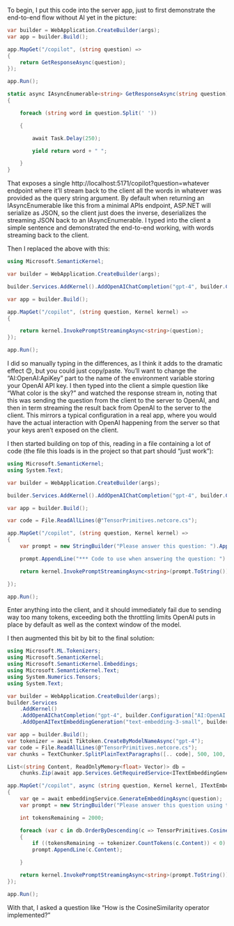 To begin, I put this code into the server app, just to first demonstrate the end-to-end flow without AI yet in the picture:

```csharp
var builder = WebApplication.CreateBuilder(args);
var app = builder.Build();

app.MapGet("/copilot", (string question) =>
{
    return GetResponseAsync(question);
});

app.Run();

static async IAsyncEnumerable<string> GetResponseAsync(string question)
{

    foreach (string word in question.Split(' '))

    {

        await Task.Delay(250);

        yield return word + " ";

    }
}
```

That exposes a single http://localhost:5171/copilot?question=whatever endpoint where it’ll stream back to the client all the words in whatever was provided as the query string argument. By default when returning an IAsyncEnumerable<string> like this from a minimal APIs endpoint, ASP.NET will serialize as JSON, so the client just does the inverse, deserializes the streaming JSON back to an IAsyncEnumerable<string>. I typed into the client a simple sentence and demonstrated the end-to-end working, with words streaming back to the client.

 

Then I replaced the above with this:
```csharp
using Microsoft.SemanticKernel;

var builder = WebApplication.CreateBuilder(args);

builder.Services.AddKernel().AddOpenAIChatCompletion("gpt-4", builder.Configuration["AI:OpenAI:ApiKey"]);

var app = builder.Build();

app.MapGet("/copilot", (string question, Kernel kernel) =>
{

    return kernel.InvokePromptStreamingAsync<string>(question);
});

app.Run();
```

I did so manually typing in the differences, as I think it adds to the dramatic effect 😊, but you could just copy/paste.  You’ll want to change the “AI:OpenAI:ApiKey” part to the name of the environment variable storing your OpenAI API key. I then typed into the client a simple question like “What color is the sky?” and watched the response stream in, noting that this was sending the question from the client to the server to OpenAI, and then in term streaming the result back from OpenAI to the server to the client. This mirrors a typical configuration in a real app, where you would have the actual interaction with OpenAI happening from the server so that your keys aren’t exposed on the client.

I then started building on top of this, reading in a file containing a lot of code (the file this loads is in the project so that part should “just work”):

```csharp
using Microsoft.SemanticKernel;
using System.Text;

var builder = WebApplication.CreateBuilder(args);

builder.Services.AddKernel().AddOpenAIChatCompletion("gpt-4", builder.Configuration["AI:OpenAI:APIKey"]);

var app = builder.Build();

var code = File.ReadAllLines(@"TensorPrimitives.netcore.cs");

app.MapGet("/copilot", (string question, Kernel kernel) =>
{
    var prompt = new StringBuilder("Please answer this question: ").AppendLine(question);

    prompt.AppendLine("*** Code to use when answering the question: ").AppendJoin("\n", code);

    return kernel.InvokePromptStreamingAsync<string>(prompt.ToString());

});

app.Run();
```

Enter anything into the client, and it should immediately fail due to sending way too many tokens, exceeding both the throttling limits OpenAI puts in place by default as well as the context window of the model.

I then augmented this bit by bit to the final solution:

```csharp
using Microsoft.ML.Tokenizers;
using Microsoft.SemanticKernel;
using Microsoft.SemanticKernel.Embeddings;
using Microsoft.SemanticKernel.Text;
using System.Numerics.Tensors;
using System.Text;

var builder = WebApplication.CreateBuilder(args);
builder.Services
    .AddKernel()
    .AddOpenAIChatCompletion("gpt-4", builder.Configuration["AI:OpenAI:APIKey"])
    .AddOpenAITextEmbeddingGeneration("text-embedding-3-small", builder.Configuration["AI:OpenAI:APIKey"]);

var app = builder.Build();
var tokenizer = await Tiktoken.CreateByModelNameAsync("gpt-4");
var code = File.ReadAllLines(@"TensorPrimitives.netcore.cs");
var chunks = TextChunker.SplitPlainTextParagraphs([.. code], 500, 100, null, text => tokenizer.CountTokens(text));

List<(string Content, ReadOnlyMemory<float> Vector)> db =
    chunks.Zip(await app.Services.GetRequiredService<ITextEmbeddingGenerationService>().GenerateEmbeddingsAsync(chunks)).ToList();

app.MapGet("/copilot", async (string question, Kernel kernel, ITextEmbeddingGenerationService embeddingService) =>
{
    var qe = await embeddingService.GenerateEmbeddingAsync(question);
    var prompt = new StringBuilder("Please answer this question using the provided code: ").AppendLine(question).AppendLine("*** Code:");

    int tokensRemaining = 2000;

    foreach (var c in db.OrderByDescending(c => TensorPrimitives.CosineSimilarity<float>(qe.Span, c.Vector.Span)))
    {
        if ((tokensRemaining -= tokenizer.CountTokens(c.Content)) < 0) break;
        prompt.AppendLine(c.Content);

    }

    return kernel.InvokePromptStreamingAsync<string>(prompt.ToString());
});

app.Run();
```
 
With that, I asked a question like “How is the CosineSimilarity operator implemented?”